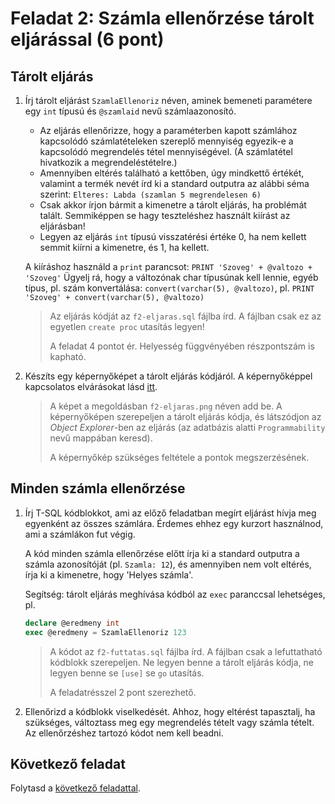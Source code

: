 # Feladat 2: Számla ellenőrzése tárolt eljárással (6 pont)

## Tárolt eljárás

1. Írj tárolt eljárást `SzamlaEllenoriz` néven, aminek bemeneti paramétere egy `int` típusú és `@szamlaid` nevű számlaazonosító.

   - Az eljárás ellenőrizze, hogy a paraméterben kapott számlához kapcsolódó számlatételeken szereplő mennyiség egyezik-e a kapcsolódó megrendelés tétel mennyiségével. (A számlatétel hivatkozik a megrendeléstételre.)
   - Amennyiben eltérés található a kettőben, úgy mindkettő értékét, valamint a termék nevét írd ki a standard outputra az alábbi séma szerint: `Elteres: Labda (szamlan 5 megrendelesen 6)`
   - Csak akkor írjon bármit a kimenetre a tárolt eljárás, ha problémát talált. Semmiképpen se hagy teszteléshez használt kiírást az eljárásban!
   - Legyen az eljárás `int` típusú visszatérési értéke 0, ha nem kellett semmit kiírni a kimenetre, és 1, ha kellett.

   A kiíráshoz használd a `print` parancsot: `PRINT 'Szoveg' + @valtozo + 'Szoveg'` Ügyelj rá, hogy a változónak char típusúnak kell lennie, egyéb típus, pl. szám konvertálása: `convert(varchar(5), @valtozo)`, pl. `PRINT 'Szoveg' + convert(varchar(5), @valtozo)`

   > Az eljárás kódját az `f2-eljaras.sql` fájlba írd. A fájlban csak ez az egyetlen `create proc` utasítás legyen!
   >
   > A feladat 4 pontot ér. Helyesség függvényében részpontszám is kapható.

1. Készíts egy képernyőképet a tárolt eljárás kódjáról. A képernyőképpel kapcsolatos elvárásokat lásd [itt](../README.md#képernyőképek).

   > A képet a megoldásban `f2-eljaras.png` néven add be. A képernyőképen szerepeljen a tárolt eljárás kódja, és látszódjon az _Object Explorer_-ben az eljárás (az adatbázis alatti `Programmability` nevű mappában keresd).
   >
   > A képernyőkép szükséges feltétele a pontok megszerzésének.

## Minden számla ellenőrzése

1. Írj T-SQL kódblokkot, ami az előző feladatban megírt eljárást hívja meg egyenként az összes számlára. Érdemes ehhez egy kurzort használnod, ami a számlákon fut végig.

   A kód minden számla ellenőrzése előtt írja ki a standard outputra a számla azonosítóját (pl. `Szamla: 12`), és amennyiben nem volt eltérés, írja ki a kimenetre, hogy 'Helyes számla'.

   Segítség: tárolt eljárás meghívása kódból az `exec` paranccsal lehetséges, pl.

   ```sql
   declare @eredmeny int
   exec @eredmeny = SzamlaEllenoriz 123
   ```

   > A kódot az `f2-futtatas.sql` fájlba írd. A fájlban csak a lefuttatható kódblokk szerepeljen. Ne legyen benne a tárolt eljárás kódja, ne legyen benne se `[use]` se `go` utasítás.
   >
   > A feladatrésszel 2 pont szerezhető.

1. Ellenőrizd a kódblokk viselkedését. Ahhoz, hogy eltérést tapasztalj, ha szükséges, változtass meg egy megrendelés tételt vagy számla tételt. Az ellenőrzéshez tartozó kódot nem kell beadni.

## Következő feladat

Folytasd a [következő feladattal](Feladat-3.md).
